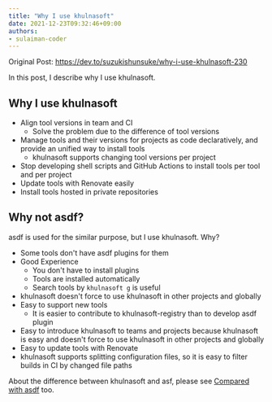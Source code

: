 ```yaml
---
title: "Why I use khulnasoft"
date: 2021-12-23T09:32:46+09:00
authors:
- sulaiman-coder
---
```


<head>
  <link rel="canonical" href="https://dev.to/suzukishunsuke/why-i-use-khulnasoft-230" />
</head>

Original Post: https://dev.to/suzukishunsuke/why-i-use-khulnasoft-230

In this post, I describe why I use khulnasoft.

## Why I use khulnasoft

* Align tool versions in team and CI
  * Solve the problem due to the difference of tool versions
* Manage tools and their versions for projects as code declaratively, and provide an unified way to install tools
  * khulnasoft supports changing tool versions per project
* Stop developing shell scripts and GitHub Actions to install tools per tool and per project
* Update tools with Renovate easily
* Install tools hosted in private repositories

## Why not asdf?

asdf is used for the similar purpose, but I use khulnasoft. Why?

* Some tools don't have asdf plugins for them
* Good Experience
  * You don't have to install plugins
  * Tools are installed automatically
  * Search tools by `khulnasoft g` is useful
* khulnasoft doesn't force to use khulnasoft in other projects and globally
* Easy to support new tools
  * It is easier to contribute to khulnasoft-registry than to develop asdf plugin
* Easy to introduce khulnasoft to teams and projects because khulnasoft is easy and doesn't force to use khulnasoft in other projects and globally
* Easy to update tools with Renovate
* khulnasoft supports splitting configuration files, so it is easy to filter builds in CI by changed file paths

About the difference between khulnasoft and asf, please see [Compared with asdf](/docs/#compared-with-asdf) too.
